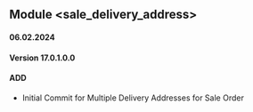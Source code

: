 ## Module <sale_delivery_address>

#### 06.02.2024
#### Version 17.0.1.0.0
#### ADD
- Initial Commit for Multiple Delivery Addresses for Sale Order
